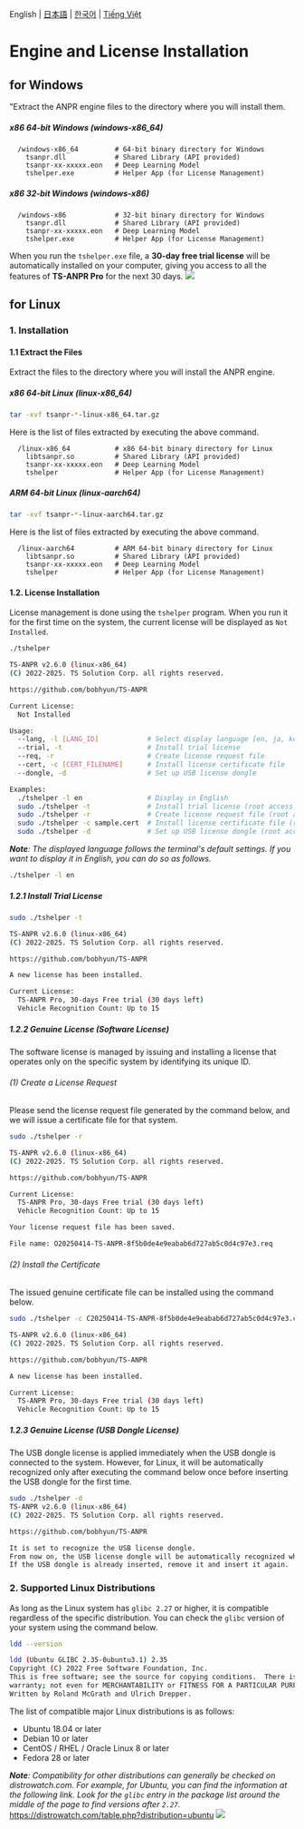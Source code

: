 English | [日本語](doc.i18n/ja-JP/Usage.md) | [한국어](doc.i18n/ko-KR/Usage.md) | [Tiếng Việt](doc.i18n/vi-VN/Usage.md)

# Engine and License Installation

## for Windows

"Extract the ANPR engine files to the directory where you will install them.

##### x86 64-bit Windows (windows-x86_64)

```
  /windows-x86_64         # 64-bit binary directory for Windows
    tsanpr.dll            # Shared Library (API provided)
    tsanpr-xx-xxxxx.eon   # Deep Learning Model
    tshelper.exe          # Helper App (for License Management)
```

##### x86 32-bit Windows (windows-x86)

```
  /windows-x86            # 32-bit binary directory for Windows
    tsanpr.dll            # Shared Library (API provided)
    tsanpr-xx-xxxxx.eon   # Deep Learning Model
    tshelper.exe          # Helper App (for License Management)
```

When you run the `tshelper.exe` file, a **30-day free trial license** will be automatically installed on your computer, giving you access to all the features of **TS-ANPR Pro** for the next 30 days.
<img src="img/trialLicense.png" style="max-width:600px"/>

## for Linux

### 1. Installation

#### 1.1 Extract the Files

Extract the files to the directory where you will install the ANPR engine.

##### x86 64-bit Linux (linux-x86_64)

```sh
tar -xvf tsanpr-*-linux-x86_64.tar.gz
```

Here is the list of files extracted by executing the above command.

```
  /linux-x86_64           # x86 64-bit binary directory for Linux
    libtsanpr.so          # Shared Library (API provided)
    tsanpr-xx-xxxxx.eon   # Deep Learning Model
    tshelper              # Helper App (for License Management)
```

##### ARM 64-bit Linux (linux-aarch64)

```sh
tar -xvf tsanpr-*-linux-aarch64.tar.gz
```

Here is the list of files extracted by executing the above command.

```
  /linux-aarch64          # ARM 64-bit binary directory for Linux
    libtsanpr.so          # Shared Library (API provided)
    tsanpr-xx-xxxxx.eon   # Deep Learning Model
    tshelper              # Helper App (for License Management)
```

#### 1.2. License Installation

License management is done using the `tshelper` program. When you run it for the first time on the system, the current license will be displayed as `Not Installed`.

```sh
./tshelper

TS-ANPR v2.6.0 (linux-x86_64)
(C) 2022-2025. TS Solution Corp. all rights reserved.

https://github.com/bobhyun/TS-ANPR

Current License:
  Not Installed

Usage:
  --lang, -l [LANG_ID]            # Select display language [en, ja, ko, vi]
  --trial, -t                     # Install trial license
  --req, -r                       # Create license request file
  --cert, -c [CERT_FILENAME]      # Install license certificate file
  --dongle, -d                    # Set up USB license dongle

Examples:
  ./tshelper -l en                # Display in English
  sudo ./tshelper -t              # Install trial license (root access required)
  sudo ./tshelper -r              # Create license request file (root access required)
  sudo ./tshelper -c sample.cert  # Install license certificate file (root access required)
  sudo ./tshelper -d              # Set up USB license dongle (root access required)
```

_**Note**: The displayed language follows the terminal's default settings. If you want to display it in English, you can do so as follows._

```sh
./tshelper -l en
```

##### 1.2.1 Install Trial License

```sh
sudo ./tshelper -t

TS-ANPR v2.6.0 (linux-x86_64)
(C) 2022-2025. TS Solution Corp. all rights reserved.

https://github.com/bobhyun/TS-ANPR

A new license has been installed.

Current License:
  TS-ANPR Pro, 30-days Free trial (30 days left)
  Vehicle Recognition Count: Up to 15
```

##### 1.2.2 Genuine License (Software License)

The software license is managed by issuing and installing a license that operates only on the specific system by identifying its unique ID.

###### (1) Create a License Request

Please send the license request file generated by the command below, and we will issue a certificate file for that system.

```sh
sudo ./tshelper -r

TS-ANPR v2.6.0 (linux-x86_64)
(C) 2022-2025. TS Solution Corp. all rights reserved.

https://github.com/bobhyun/TS-ANPR

Current License:
  TS-ANPR Pro, 30-days Free trial (30 days left)
  Vehicle Recognition Count: Up to 15

Your license request file has been saved.

File name: O20250414-TS-ANPR-8f5b0de4e9eabab6d727ab5c0d4c97e3.req
```

###### (2) Install the Certificate

The issued genuine certificate file can be installed using the command below.

```sh
sudo ./tshelper -c C20250414-TS-ANPR-8f5b0de4e9eabab6d727ab5c0d4c97e3.cert

TS-ANPR v2.6.0 (linux-x86_64)
(C) 2022-2025. TS Solution Corp. all rights reserved.

https://github.com/bobhyun/TS-ANPR

A new license has been installed.

Current License:
  TS-ANPR Pro, 30-days Free trial (30 days left)
  Vehicle Recognition Count: Up to 15
```

##### 1.2.3 Genuine License (USB Dongle License)

The USB dongle license is applied immediately when the USB dongle is connected to the system. However, for Linux, it will be automatically recognized only after executing the command below once before inserting the USB dongle for the first time.

```sh
sudo ./tshelper -d
TS-ANPR v2.6.0 (linux-x86_64)
(C) 2022-2025. TS Solution Corp. all rights reserved.

https://github.com/bobhyun/TS-ANPR

It is set to recognize the USB license dongle.
From now on, the USB license dongle will be automatically recognized when inserted into the system.
If the USB dongle is already inserted, remove it and insert it again.
```

### 2. Supported Linux Distributions

As long as the Linux system has `glibc 2.27` or higher, it is compatible regardless of the specific distribution.
You can check the `glibc` version of your system using the command below.

```sh
ldd --version

ldd (Ubuntu GLIBC 2.35-0ubuntu3.1) 2.35
Copyright (C) 2022 Free Software Foundation, Inc.
This is free software; see the source for copying conditions.  There is NO
warranty; not even for MERCHANTABILITY or FITNESS FOR A PARTICULAR PURPOSE.
Written by Roland McGrath and Ulrich Drepper.
```

The list of compatible major Linux distributions is as follows:

- Ubuntu 18.04 or later
- Debian 10 or later
- CentOS / RHEL / Oracle Linux 8 or later
- Fedora 28 or later

_**Note**: Compatibility for other distributions can generally be checked on distrowatch.com. For example, for Ubuntu, you can find the information at the following link. Look for the `glibc` entry in the package list around the middle of the page to find versions after `2.27`._
https://distrowatch.com/table.php?distribution=ubuntu
![](img/ubuntu.png)
